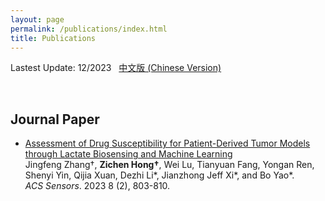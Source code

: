 ```yaml
---
layout: page
permalink: /publications/index.html
title: Publications
---
```


Lastest Update: 12/2023 &nbsp; [中文版 (Chinese Version)](https://HgZnCH3.github.io/file/publications-zh/)

<br>

## Journal Paper

- [Assessment of Drug Susceptibility for Patient-Derived Tumor Models through Lactate Biosensing and Machine Learning](https://www.researchgate.net/publication/368509753_Assessment_of_Drug_Susceptibility_for_Patient-Derived_Tumor_Models_through_Lactate_Biosensing_and_Machine_Learning)<br>Jingfeng Zhang†, **Zichen Hong†**, Wei Lu, Tianyuan Fang, Yongan Ren, Shenyi Yin, Qijia Xuan, Dezhi Li\*, Jianzhong Jeff Xi\*, and Bo Yao\*. <br>*ACS Sensors*. 2023 8 (2), 803-810.

